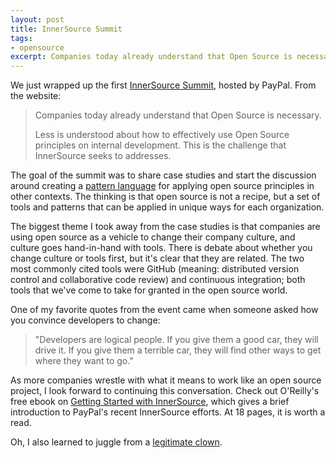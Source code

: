 ```yaml
---
layout: post
title: InnerSource Summit
tags:
- opensource
excerpt: Companies today already understand that Open Source is necessary. Less is understood about how to effectively use Open Source principles on internal development. This is the challenge that InnerSource seeks to addresses.
---
```


We just wrapped up the first [InnerSource Summit](http://paypal.github.io/InnerSourceCommons/summit2015.html), hosted by PayPal. From the website:

> Companies today already understand that Open Source is necessary.
>
> Less is understood about how to effectively use Open Source principles on internal development. This is the challenge that InnerSource seeks to addresses.

The goal of the summit was to share case studies and start the discussion around creating a [pattern language](https://en.wikipedia.org/wiki/Pattern_language) for applying open source principles in other contexts. The thinking is that open source is not a recipe, but a set of tools and patterns that can be applied in unique ways for each organization.

The biggest theme I took away from the case studies is that companies are using open source as a vehicle to change their company culture, and culture goes hand-in-hand with tools. There is debate about whether you change culture or tools first, but it's clear that they are related. The two most commonly cited tools were GitHub (meaning: distributed version control and collaborative code review) and continuous integration; both tools that we've come to take for granted in the open source world.

One of my favorite quotes from the event came when someone asked how you convince developers to change:

> "Developers are logical people. If you give them a good car, they will drive it. If you give them a terrible car, they will find other ways to get where they want to go."

As more companies wrestle with what it means to work like an open source project, I look forward to continuing this conversation. Check out O'Reilly's free ebook on [Getting Started with InnerSource](http://www.oreilly.com/programming/free/getting-started-with-innersource.csp), which gives a brief introduction to PayPal's recent InnerSource efforts. At 18 pages, it is worth a read.

Oh, I also learned to juggle from a [legitimate clown](http://moshecohen.net/).
